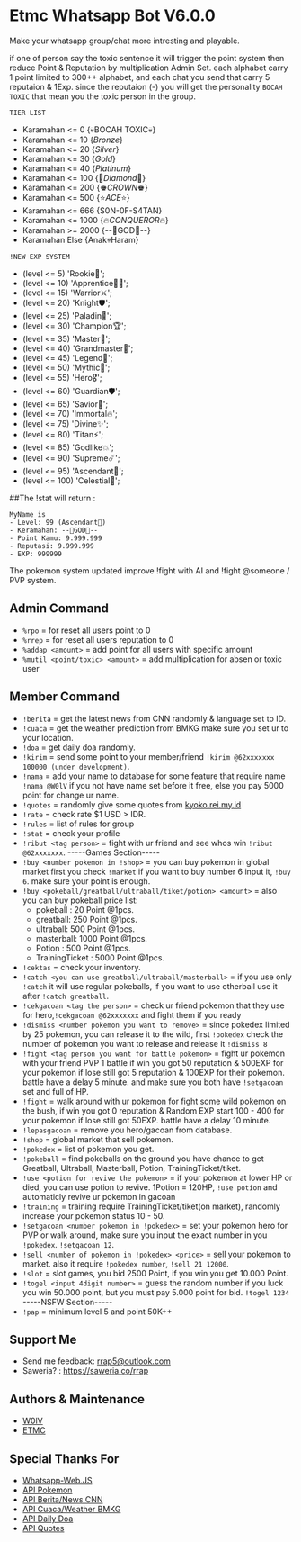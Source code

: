 
# Etmc Whatsapp Bot V6.0.0

Make your whatsapp group/chat more intresting and playable.

if one of person say the toxic sentence it will trigger the point system then reduce Point & Reputation by multiplication Admin Set. each alphabet carry 1 point limited to 300++ alphabet, and each chat you send that carry 5 reputaion & 1Exp. since the reputaion (-) you will get the personality `BOCAH TOXIC` that mean you the toxic person in the group.

`TIER LIST`
- Karamahan <= 0 {💀BOCAH TOXIC💀}
- Karamahan <= 10 {_Bronze_}
- Karamahan <= 20 {_Silver_}
- Karamahan <= 30 {_Gold_}
- Karamahan <= 40 {_Platinum_}
- Karamahan <= 100 {💎_Diamond_💎}
- Karamahan <= 200 {♚_CROWN_♚}
- Karamahan <= 500 {⭐_ACE_⭐}
- Karamahan <= 666 {S0N-0F-S4TAN}
- Karamahan <= 1000 {🔥_CONQUEROR_🔥}
- Karamahan >= 2000 {--👑GOD👑--}
- Karamahan Else {Anak💀Haram}


`!NEW EXP SYSTEM`
- (level <= 5)  'Rookie🧑';
- (level <= 10)  'Apprentice👨‍🎓';
- (level <= 15) 'Warrior⚔️';
- (level <= 20) 'Knight🛡️';
- (level <= 25) 'Paladin🏅';
- (level <= 30) 'Champion🏆';
- (level <= 35) 'Master👑';
- (level <= 40) 'Grandmaster🌟';
- (level <= 45) 'Legend💫';
- (level <= 50) 'Mythic🚀';
- (level <= 55) 'Hero🎖️';
- (level <= 60) 'Guardian🛡️';
- (level <= 65) 'Savior👼';
- (level <= 70) 'Immortal🔥';
- (level <= 75) 'Divine✨';
- (level <= 80) 'Titan⚡';
- (level <= 85) 'Godlike💥';
- (level <= 90) 'Supreme☄️';
- (level <= 95) 'Ascendant💎';
- (level <= 100) 'Celestial🚀';

##The !stat will return :

    MyName is
    - Level: 99 (Ascendant💎)
    - Keramahan: --👑GOD👑--
    - Point Kamu: 9.999.999
    - Reputasi: 9.999.999
    - EXP: 999999


The pokemon system updated improve !fight with AI and !fight @someone / PVP system.

## Admin Command
- `%rpo` = for reset all users point to 0
- `%rrep` = for reset all users reputation to 0
- `%addap <amount>` = add point for all users with specific amount
- `%mutil <point/toxic> <amount>` = add multiplication for absen or toxic user


## Member Command

- `!berita` = get the latest news from CNN randomly & language set to ID.
- `!cuaca` = get the weather prediction from BMKG make sure you set ur to your location.
- `!doa` = get daily doa randomly.  
- `!kirim` <Tag person> <amount> = send some point to your member/friend `!kirim @62xxxxxxx 100000 (under development)`.
- `!nama` <change name or input new name> = add your name to database for some feature that require name `!nama @W0lV` if you not have name set before it free, else you pay 5000 point for change ur name.
- `!quotes` = randomly give some quotes from [kyoko.rei.my.id](https://kyoko.rei.my.id/api/quotes.php)
- `!rate` = check rate $1 USD > IDR.
- `!rules` = list of rules for group
- `!stat` = check your profile
- `!ribut <tag person>` = fight with ur friend and see whos win `!ribut @62xxxxxxx`.
-----Games Section-----
- `!buy <number pokemon in !shop>` = you can buy pokemon in global market first you check `!market` if you want to buy number 6 input it, `!buy 6`. make sure your point is enough.
- `!buy <pokeball/greatball/ultraball/tiket/potion> <amount>` = also you can buy pokeball price list:
    - pokeball : 20 Point @1pcs.
    - greatball: 250 Point @1pcs.
    - ultraball: 500 Point @1pcs.
    - masterball: 1000 Point @1pcs.
    - Potion    : 500 Point @1pcs.
    - TrainingTicket : 5000 Point @1pcs.
- `!cektas` = check your inventory.
- `!catch <you can use greatball/ultraball/masterball>` = if you use only `!catch` it will use regular pokeballs, if you want to use otherball use it after `!catch greatball`.
- `!cekgacoan <tag the person>` = check ur friend pokemon that they use for hero,`!cekgacoan @62xxxxxxx` and fight them if you ready
- `!dismiss <number pokemon you want to remove>` = since pokedex limited by 25 pokemon, you can release it to the wild, first `!pokedex` check the number of pokemon you want to release and release it `!dismiss 8`
- `!fight <tag person you want for battle pokemon>` = fight ur pokemon with your friend PVP 1 battle if win you got 50 reputation & 500EXP for your pokemon if lose still got 5 reputation & 100EXP for their pokemon. battle have a delay 5 minute. and make sure you both have `!setgacoan` set and full of HP.
- `!fight` = walk around with ur pokemon for fight some wild pokemon on the bush, if win you got 0 reputation & Random EXP start 100 - 400 for your pokemon if lose still got 50EXP. battle have a delay 10 minute.
- `!lepasgacoan` = remove you hero/gacoan from database.
- `!shop` = global market that sell pokemon.
- `!pokedex` = list of pokemon you get.
- `!pokeball` = find pokeballs on the ground you have chance to get Greatball, Ultraball, Masterball, Potion, TrainingTicket/tiket.
- `!use <potion for revive the pokemon>` = if your pokemon at lower HP or died, you can use potion to revive. 1Potion = 120HP, `!use potion` and automaticly revive ur pokemon in gacoan
- `!training` = training require TrainingTicket/tiket(on market), randomly increase your pokemon status 10 - 50.
- `!setgacoan <number pokemon in !pokedex>` = set your pokemon hero for PVP or walk around, make sure you input the exact number in you `!pokedex`. `!setgacoan 12`.
- `!sell <number of pokemon in !pokedex> <price>` = sell your pokemon to market. also it require `!pokedex number`, `!sell 21 12000`.
- `!slot` = slot games, you bid 2500 Point, if you win you get 10.000 Point.
- `!togel <input 4digit number>` = guess the random number if you luck you win 50.000 point, but you must pay 5.000 point for bid. `!togel 1234`
-----NSFW Section-----
- `!pap` = minimum level 5 and point 50K++

## Support Me

- Send me feedback:  rrap5@outlook.com
- Saweria? : https://saweria.co/rrap


## Authors & Maintenance

- [W0lV](https://www.github.com/mbieeh5)
- [ETMC](https://saweria.co/rrap)

## Special Thanks For 

 - [Whatsapp-Web.JS](https://github.com/pedroslopez/whatsapp-web.js)
 - [API Pokemon](https://pokeapi.co)
 - [API Berita/News CNN](https://api-berita-indonesia.vercel.app/cnn/terbaru/)
 - [API Cuaca/Weather BMKG](https://ibnux.github.io/BMKG-importer/cuaca/5002227.json)
 - [API Daily Doa](https://doa-doa-api-ahmadramadhan.fly.dev/api)
 - [API Quotes](https://kyoko.rei.my.id/api/quotes.php)


